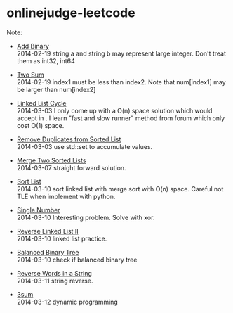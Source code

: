 onlinejudge-leetcode
====================

Note:

* [Add Binary](http://oj.leetcode.com/problems/add-binary/)  
2014-02-19 string a and string b may represent large integer. Don't treat them as int32, int64

* [Two Sum](http://oj.leetcode.com/problems/two-sum/)  
2014-02-19 index1 must be less than index2. Note that num[index1] may be larger than num[index2]

* [Linked List Cycle ](http://oj.leetcode.com/problems/linked-list-cycle/)  
2014-03-03 I only come up with a O(n) space solution which would accept in . I learn "fast and slow runner" method from forum which only cost O(1) space.

* [Remove Duplicates from Sorted List](http://oj.leetcode.com/problems/remove-duplicates-from-sorted-list/)  
2014-03-03 use std::set to accumulate values.

* [Merge Two Sorted Lists](http://oj.leetcode.com/problems/merge-two-sorted-lists/)  
2014-03-07 straight forward solution.

* [Sort List](http://oj.leetcode.com/problems/sort-list/)  
2014-03-10 sort linked list with merge sort with O(n) space. Careful not TLE when implement with python.

* [Single Number](http://oj.leetcode.com/problems/single-number/)  
2014-03-10 Interesting problem. Solve with xor.

* [Reverse Linked List II](http://oj.leetcode.com/problems/reverse-linked-list-ii/)  
2014-03-10 linked list practice.

* [Balanced Binary Tree](http://oj.leetcode.com/problems/balanced-binary-tree/)  
2014-03-10 check if balanced binary tree

* [Reverse Words in a String](http://oj.leetcode.com/problems/reverse-words-in-a-string/)  
2014-03-11 string reverse.

* [3sum](http://oj.leetcode.com/problems/3sum/)  
2014-03-12 dynamic programming
